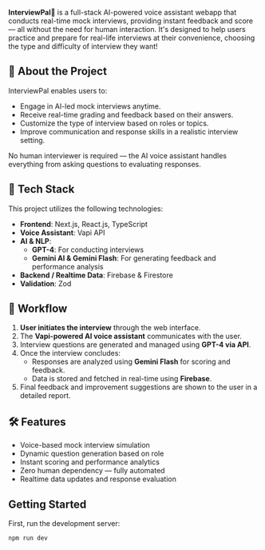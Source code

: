 **InterviewPal👾** is a full-stack AI-powered voice assistant webapp that conducts real-time mock interviews, providing instant feedback and score — all without the need for human interaction. It's designed to help users practice and prepare for real-life interviews at their convenience, choosing the type and difficulty of interview they want!

## 🔎 About the Project

InterviewPal enables users to:
- Engage in AI-led mock interviews anytime.
- Receive real-time grading and feedback based on their answers.
- Customize the type of interview based on roles or topics.
- Improve communication and response skills in a realistic interview setting.

No human interviewer is required — the AI voice assistant handles everything from asking questions to evaluating responses.

<!-- ## 🕹️ Demo -->


## 🚀 Tech Stack

This project utilizes the following technologies:

- **Frontend**: Next.js, React.js, TypeScript  
- **Voice Assistant**: Vapi API 
- **AI & NLP**:
  - **GPT-4**: For conducting interviews
  - **Gemini AI & Gemini Flash**: For generating feedback and performance analysis
- **Backend / Realtime Data**: Firebase & Firestore 
- **Validation**: Zod


## 🔄 Workflow

1. **User initiates the interview** through the web interface.
2. The **Vapi-powered AI voice assistant** communicates with the user.
3. Interview questions are generated and managed using **GPT-4 via API**.
4. Once the interview concludes:
   - Responses are analyzed using **Gemini Flash** for scoring and feedback.
   - Data is stored and fetched in real-time using **Firebase**.
5. Final feedback and improvement suggestions are shown to the user in a detailed report.



## 🛠 Features

- Voice-based mock interview simulation
- Dynamic question generation based on role
- Instant scoring and performance analytics
- Zero human dependency — fully automated
- Realtime data updates and response evaluation


## Getting Started

First, run the development server:

```bash
npm run dev
```
